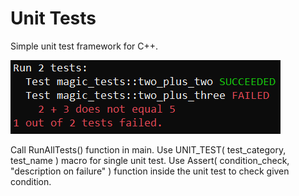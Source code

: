 # Unit Tests
Simple unit test framework for C++.

![plot](./magic-unit-test-screenshot.png)

Call RunAllTests() function in main.
Use UNIT_TEST( test_category, test_name ) macro for single unit test.
Use Assert( condition_check, "description on failure" ) function inside the unit test to check given condition.
